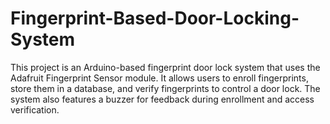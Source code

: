 # Fingerprint-Based-Door-Locking-System
This project is an Arduino-based fingerprint door lock system that uses the Adafruit Fingerprint Sensor module. It allows users to enroll fingerprints, store them in a database, and verify fingerprints to control a door lock. The system also features a buzzer for feedback during enrollment and access verification.
